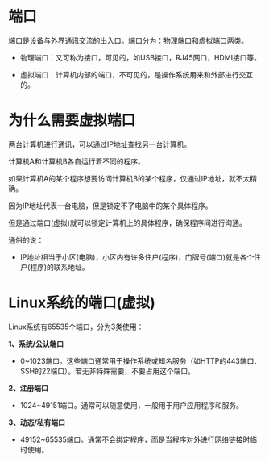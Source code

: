 # 端口

端口是设备与外界通讯交流的出入口。端口分为：物理端口和虚拟端口两类。

- 物理端口：又可称为接口，可见的，如USB接口，RJ45网口，HDMI接口等。

- 虚拟端口：计算机内部的端口，不可见的，是操作系统用来和外部进行交互的。

# 为什么需要虚拟端口

两台计算机进行通讯，可以通过IP地址查找另一台计算机。

计算机A和计算机B各自运行着不同的程序。

如果计算机A的某个程序想要访问计算机B的某个程序，仅通过IP地址，就不太精确。

因为IP地址代表一台电脑，但是锁定不了电脑中的某个具体程序。

但是通过端口(虚拟)就可以锁定计算机上的具体程序，确保程序间进行沟通。

通俗的说：

- IP地址相当于小区(电脑)，小区内有许多住户(程序)，门牌号(端口)就是各个住户(程序)的联系地址。

# Linux系统的端口(虚拟)

Linux系统有65535个端口，分为3类使用：

**1、系统/公认端口**

- 0~1023端口。这些端口通常用于操作系统或知名服务（如HTTP的443端口、SSH的22端口）。若无非特殊需要，不要占用这个端口。

**2、注册端口**

- 1024~49151端口。通常可以随意使用，一般用于用户应用程序和服务。

**3、动态/私有端口**

- 49152~65535端口。通常不会绑定程序，而是当程序对外进行网络链接时临时使用。